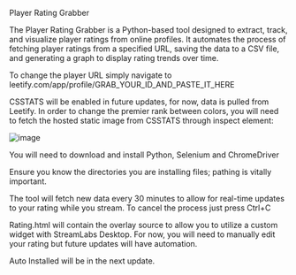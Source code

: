 Player Rating Grabber

The Player Rating Grabber is a Python-based tool designed to extract, track, and visualize player ratings from online profiles. It automates the process of fetching player ratings from a specified URL, saving the data to a CSV file, and generating a graph to display rating trends over time.

To change the player URL simply navigate to leetify.com/app/profile/GRAB_YOUR_ID_AND_PASTE_IT_HERE

CSSTATS will be enabled in future updates, for now, data is pulled from Leetify. In order to change the premier rank between colors, you will need to fetch the hosted static image from CSSTATS through inspect element:

![image](https://github.com/user-attachments/assets/04b87963-f10f-4913-aa08-ee1394332af1)

You will need to download and install Python, Selenium and ChromeDriver

Ensure you know the directories you are installing files; pathing is vitally important.

The tool will fetch new data every 30 minutes to allow for real-time updates to your rating while you stream. To cancel the process just press Ctrl+C

Rating.html will contain the overlay source to allow you to utilize a custom widget with StreamLabs Desktop. For now, you will need to manually edit your rating but future updates will have automation.

Auto Installed will be in the next update. 



